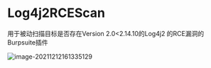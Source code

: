 # Log4j2RCEScan
用于被动扫描目标是否存在Version 2.0&lt;2.14.10的Log4j2 的RCE漏洞的Burpsuite插件

![image-20211212161335129](/media/reader-l/Security/Codeing/BurpSuitePlugin/Log4j2RCEScan/img/1.png)
